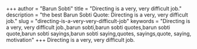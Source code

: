 +++
author = "Barun Sobti"
title = "Directing is a very, very difficult job."
description = "the best Barun Sobti Quote: Directing is a very, very difficult job."
slug = "directing-is-a-very-very-difficult-job"
keywords = "Directing is a very, very difficult job.,barun sobti,barun sobti quotes,barun sobti quote,barun sobti sayings,barun sobti saying,quotes, sayings,quote, saying, motivation"
+++
Directing is a very, very difficult job.
